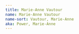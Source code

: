 ```yaml
---
title: Marie-Anne Vautour
name: Marie-Anne Vautour
name-sort: Vautour, Marie-Anne
aka: Power, Marie-Anne
---
```

